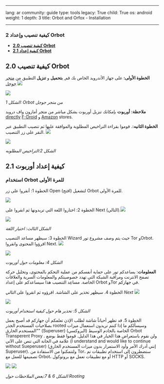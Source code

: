 

---

lang: ar
community: guide
type: tools
legacy: True
child: True
os: android
weight: 1
depth: 3
title: Orbot and Orfox - Installation

---

### 2  كيفية تنصيب وإعداد Orbot ###

- [**2.0  كيفية تنصيب Orbot**](#2.0)
- [**2.1  كيفية إعداد Orbot**](#2.1)

<a name="2.0"></a>
## 2.0  كيفية تنصيب Orbot ##

**الخطوة الأولى:** على جهاز الأندرويد الخاص بك قم, **بتحميل** و **تنزيل** التطبيق من [متجر جوجل](https://play.google.com/store/apps/details?id=org.torproject.android)  ![](/sbox/screen/orbot-en-1/002.png)

![](/sbox/screen/orbot-en-1/001.png)

*الشكل  1: Orbot من متجر جوجل*

**ملاحظة:** **أوربوت** بإمكانك تنزيل أوربوت بشكل مباشر من متجر أمازون واف درويد [directly](https://guardianproject.info/releases/orbot-latest.apk) [F-Droid](https://f-droid.org/repository/browse/?fdfilter=orbot&fdid=org.torproject.android) و [Amazon](http://www.amazon.com/The-Guardian-Project-Orbot-Proxy/dp/B00E7TIFGQ) stores.

**الخطوة الثانيه:**. قوموا بقراءة التراخيص  المطلوبة والموافقة عليها ثم تنصيب التطبيق عبر النقر على زر التنصيب.  ![](/sbox/screen/orbot-en-1/003.png) 

![](/sbox/screen/orbot-en-1/004.png)

*الشكل 2:التراخيص المطلوبه*

<a name="2.1"></a>
## 2.1 كيفية إعداد أوربوت ##

###  استخدام Orbot  للمرة الأولى ###

الخطوة 1: أنقروا على زر Open (افتح) لتشغيل Orbot للمرة الأولى.

![](/sbox/screen/orbot-en-1/orbot.png)

الخطوة 2: اختاروا اللغة التي تريدونها ثم انقروا على Next (التالي).![](/sbox/screen/orbot-en-1/006.png)

![](/sbox/screen/orbot-en-1/005.png)

*الشكل الثالث: اختيار اللغة*

الخطوة 3: سيظهر مساعد التنصيب Wizard حيث يتم وصف مشروع تور Tor وOrbot. اقرؤوا المحتوى وانقروا Next. ![](/sbox/screen/orbot-en-1/006.png)

![](/sbox/screen/orbot-en-1/007.png)

*الشكل 4: معلومات حول أوربوت*

**المعلومات**: يساعدكم تور على حماية أنفسكم من عملية التحكم بالمحتوى، وتحليل حركة تصفح الانترنت ومراقبة الشبكة التي تهدد خصوصيتكم والمعلومات السرية والعلاقات الخاصة. مساعِد التنصيب هذا سيساعدكم على إعداد Orbot وTor في جهازكم.

الخطوة 4. سيظهر تحذير على الشاشة. اقرؤوه ثم انقروا على *التالي* *Next*  ![](/sbox/screen/orbot-en-1/006.png)

![](/sbox/screen/orbot-en-1/008.png)

*الشكل 5: تحذير هام حول كيفية استخدام أوربوت*


الخطوة 5. قد تظهر أحياناً شاشة لطلب الإذن تعلمكم أن جهازكم قد أصبح يعمل بصلاحيات المستخدم الجذر rooted وسيسألكم ما إذا كنتم تريدون استعمال ميزات "المستخدم الخارق" (Superuser) الخاصة بالخادم الوسيط (البروكسي) Orbot Transperent Proxy . ولن نقوم باستعراض هذا الخيار في هذا الدليل. قوموا فقط بوضع علامة في الخانة التي تنص على الآتي (I understand and would like to continue without Sueperuser) (إنني أدرك الأمر وأود الاستمرار بدون ميزات المستخدم الخارق Superuser). ولتتمكنوا من الاستفادة من Tor، ستضطرون إلى استخدام تطبيقات تم تصميمها للعمل مع Orbot، أو مع تطبيقات تعمل مع بروتوكول HTTP أو SOCKS.

![](/sbox/screen/orbot-en-1/009.png) ![](/sbox/screen/orbot-en-1/010.png)

*الشكل 6 & 7:بعض الملاحظات حول Rooting*



















